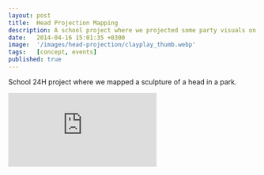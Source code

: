 ```yaml
---
layout: post
title:  Head Projection Mapping 
description: A school project where we projected some party visuals on a head in a park.
date:   2014-04-16 15:01:35 +0300
image:  '/images/head-projection/clayplay_thumb.webp'
tags:   [concept, events]
published: true
---
```

School 24H project where we mapped a sculpture of a head in a park.

<p><iframe src="https://youtu.be/p1eErUNdgTI" frameborder="0" allowfullscreen></iframe></p>

